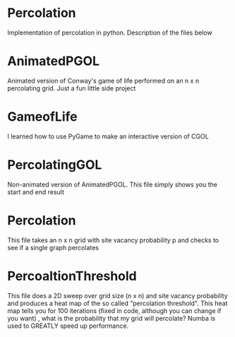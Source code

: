 # Percolation
 Implementation of percolation in python. Description of the files below


# AnimatedPGOL
Animated version of Conway's game of life performed on an n x n percolating grid. Just a fun little side project

# GameofLife
I learned how to use PyGame to make an interactive version of CGOL

# PercolatingGOL
Non-animated version of AnimatedPGOL. This file simply shows you the start and end result

# Percolation
This file takes an n x n grid with site vacancy probability p and checks to see if a single graph percolates

# PercoaltionThreshold
This file does a 2D sweep over grid size (n x n) and site vacancy probability and produces a heat map of the so called
"percolation threshold". This heat map tells you for 100 iterations (fixed in code, although you can change if you want)
, what is the probability that my grid will percolate? Numba is used to GREATLY speed up performance.
